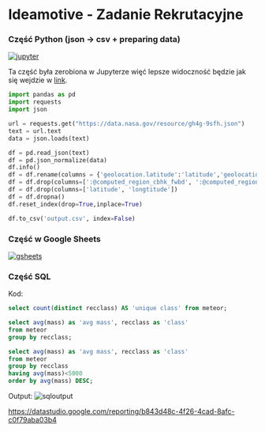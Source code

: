 # Ideamotive - Zadanie Rekrutacyjne

### Część Python (json -> csv + preparing data)
[![jupyter](https://github.com/janobyte/ideamotive/blob/main/scrs/jptr.png "jupyter")](https://github.com/janobyte/ideamotive/blob/main/jsontocsv.ipynb)

Ta część była zerobiona w Jupyterze więć lepsze widoczność będzie jak się wejdzie w [link](https://github.com/janobyte/ideamotive/blob/main/jsontocsv.ipynb).
```python
import pandas as pd
import requests
import json

url = requests.get("https://data.nasa.gov/resource/gh4g-9sfh.json")
text = url.text
data = json.loads(text)

df = pd.read_json(text)
df = pd.json_normalize(data)
df.info()
df = df.rename(columns = {'geolocation.latitude':'latitude','geolocation.longitude':'longtitude'})
df = df.drop(columns=[':@computed_region_cbhk_fwbd', ':@computed_region_nnqa_25f4'])
df = df.drop(columns=['latitude', 'longtitude'])
df = df.dropna()
df.reset_index(drop=True,inplace=True)

df.to_csv('output.csv', index=False)
```
### Część w Google Sheets
[![gsheets](https://github.com/janobyte/ideamotive/blob/main/scrs/gsheets.png "gsheets")](https://docs.google.com/spreadsheets/d/1MuF8Nk0XEXz8HUWNhlRGLBpxmAFtQLFv5lzFEoQBIy8/edit?usp=sharing)

### Część SQL
Kod:
```sql
select count(distinct recclass) AS 'unique class' from meteor;

select avg(mass) as 'avg mass', recclass as 'class'
from meteor
group by recclass;

select avg(mass) as 'avg mass', recclass as 'class'
from meteor
group by recclass
having avg(mass)<5000
order by avg(mass) DESC;
```
Output:
![sqloutput](https://github.com/janobyte/ideamotive/blob/main/scrs/sql-screen.png "sqlscr")


https://datastudio.google.com/reporting/b843d48c-4f26-4cad-8afc-c0f79aba03b4
